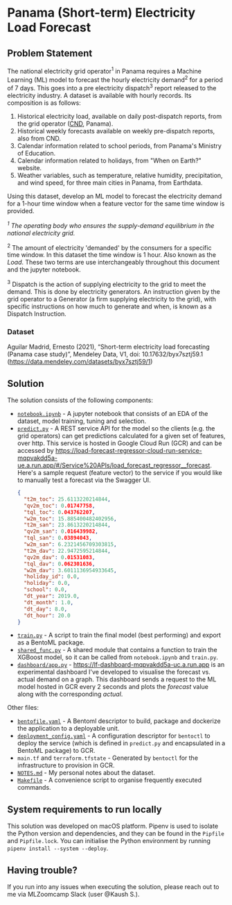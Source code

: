# Panama (Short-term) Electricity Load Forecast

## Problem Statement

The national electricity grid operator<sup>1</sup> in Panama requires a Machine Learning (ML) model to forecast the hourly
electricity demand<sup>2</sup> for a period of 7 days. This goes into a pre electricity dispatch<sup>3</sup> report released to the
electricity industry.
A dataset is available with hourly records. Its composition is as follows:

1. Historical electricity load, available on daily post-dispatch reports, from the grid
   operator ([CND](https://www.cnd.com.pa/), Panama).
2. Historical weekly forecasts available on weekly pre-dispatch reports, also from CND.
3. Calendar information related to school periods, from Panama's Ministry of Education.
4. Calendar information related to holidays, from "When on Earth?" website.
5. Weather variables, such as temperature, relative humidity, precipitation, and wind speed, for three main cities in
   Panama, from Earthdata.

Using this dataset, develop an ML model to forecast the electricity demand for a 1-hour time window when a feature vector
for the same time window is provided.

*<sup>1</sup> The operating body who ensures the supply-demand equilibrium in the national electricity grid.*

<sup>2</sup> The amount of electricity 'demanded' by the consumers for a specific time window. In this dataset the time window is 1 hour. Also known as the *Load*. These two terms are use interchangeably throughout this document and the jupyter notebook.

<sup>3</sup> Dispatch is the action of supplying electricity to the grid to meet the demand. This is done by electricity
generators. An instruction given by the grid operator to a Generator (a firm supplying electricity to the grid), with specific instructions on how much to generate and when, is known as a Dispatch Instruction.

### Dataset

Aguilar Madrid, Ernesto (2021), “Short-term electricity load forecasting (Panama case study)”, Mendeley Data, V1, doi:
10.17632/byx7sztj59.1
(https://data.mendeley.com/datasets/byx7sztj59/1)

## Solution

The solution consists of the following components:

* [`notebook.ipynb`](notebook.ipynb) - A jupyter notebook that consists of an EDA of the dataset, model training, tuning and selection.
* [`predict.py`](predict.py) - A REST service API for the model so the clients (e.g. the grid operators) can get predictions calculated for a given set of
  features, over http. This service is hosted in Google Cloud Run (GCR) and can be accessed by https://load-forecast-regressor-cloud-run-service-mqpvakdd5a-ue.a.run.app/#/Service%20APIs/load_forecast_regressor__forecast. Here's a sample request (feature vector) to the service if you would like to manually test a forecast via the Swagger UI.
    ```json
    {
      "t2m_toc": 25.6113220214844,
      "qv2m_toc": 0.01747758,
      "tql_toc": 0.043762207,
      "w2m_toc": 15.885400482402956,
      "t2m_san": 23.8613220214844,
      "qv2m_san": 0.016439982,
      "tql_san": 0.03894043,
      "w2m_san": 6.2321456709303815,
      "t2m_dav": 22.9472595214844,
      "qv2m_dav": 0.01531083,
      "tql_dav": 0.062301636,
      "w2m_dav": 3.6011136954933645,
      "holiday_id": 0.0,
      "holiday": 0.0,
      "school": 0.0,
      "dt_year": 2019.0,
      "dt_month": 1.0,
      "dt_day": 8.0,
      "dt_hour": 20.0
    }
    ```
* [`train.py`](train.py) - A script to train the final model (best performing) and export as a BentoML package.
* [`shared_func.py`](shared_func.py) - A shared module that contains a function to train the XGBoost model, so it can be called from `notebook.ipynb` and `train.py`.
* [`dashboard/app.py`](dashboard/app.py) - https://lf-dashboard-mqpvakdd5a-uc.a.run.app is an experimental dashboard I've developed to visualise the forecast vs. actual demand on a
  graph.
  This dashboard sends a request to the ML model hosted in GCR every 2 seconds and plots the *forecast* value along with the
  corresponding *actual*. 

Other files:

* [`bentofile.yaml`](bentofile.yaml) - A Bentoml descriptor to build, package and dockerize the application to a deployable unit.
* [`deployment_config.yaml`](deployment_config.yaml) - A configuration descriptor for `bentoctl` to deploy the service (which is defined in `predict.py` and encapsulated in a BentoML package) to GCR.
* `main.tf` and `terraform.tfstate` - Generated by `bentoctl` for the infrastructure to provision in GCR.
* [`NOTES.md`](NOTES.md) - My personal notes about the dataset.
* [`Makefile`](Makefile) - A convenience script to organise frequently executed commands.

## System requirements to run locally

This solution was developed on macOS platform. Pipenv is used to isolate the Python version and dependencies, and they
can be found in the `Pipfile` and `Pipfile.lock`. You can initialise the Python environment by
running `pipenv install --system --deploy`.

## Having trouble?

If you run into any issues when executing the solution, please reach out to me via
MLZoomcamp Slack (user @Kaush S.).
